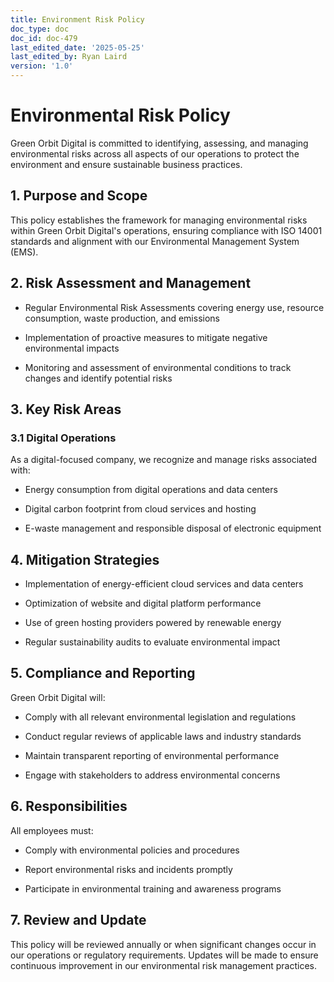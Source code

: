 ```yaml
---
title: Environment Risk Policy
doc_type: doc
doc_id: doc-479
last_edited_date: '2025-05-25'
last_edited_by: Ryan Laird
version: '1.0'
---
```


# Environmental Risk Policy

Green Orbit Digital is committed to identifying, assessing, and managing environmental risks across all aspects of our operations to protect the environment and ensure sustainable business practices.

## 1. Purpose and Scope

This policy establishes the framework for managing environmental risks within Green Orbit Digital's operations, ensuring compliance with ISO 14001 standards and alignment with our Environmental Management System (EMS).

## 2. Risk Assessment and Management

- Regular Environmental Risk Assessments covering energy use, resource consumption, waste production, and emissions

- Implementation of proactive measures to mitigate negative environmental impacts

- Monitoring and assessment of environmental conditions to track changes and identify potential risks

## 3. Key Risk Areas

### 3.1 Digital Operations

As a digital-focused company, we recognize and manage risks associated with:

- Energy consumption from digital operations and data centers

- Digital carbon footprint from cloud services and hosting

- E-waste management and responsible disposal of electronic equipment

## 4. Mitigation Strategies

- Implementation of energy-efficient cloud services and data centers

- Optimization of website and digital platform performance

- Use of green hosting providers powered by renewable energy

- Regular sustainability audits to evaluate environmental impact

## 5. Compliance and Reporting

Green Orbit Digital will:

- Comply with all relevant environmental legislation and regulations

- Conduct regular reviews of applicable laws and industry standards

- Maintain transparent reporting of environmental performance

- Engage with stakeholders to address environmental concerns

## 6. Responsibilities

All employees must:

- Comply with environmental policies and procedures

- Report environmental risks and incidents promptly

- Participate in environmental training and awareness programs

## 7. Review and Update

This policy will be reviewed annually or when significant changes occur in our operations or regulatory requirements. Updates will be made to ensure continuous improvement in our environmental risk management practices.
